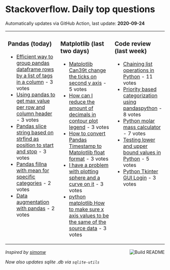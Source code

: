 # Stackoverflow. Daily top questions 

Automatically updates via GitHub Action, last update: **<!-- date starts -->2020-09-24<!-- date ends -->**


<table><tr><td valign="top" width="33%">

### Pandas (today)
<!-- pandas starts -->
* [Efficient way to group pandas dataframe rows by a list of tags in a column](https://stackoverflow.com/questions/64047503/efficient-way-to-group-pandas-dataframe-rows-by-a-list-of-tags-in-a-column) - 3 votes
* [Using pandas to get max value per row and column header](https://stackoverflow.com/questions/64045319/using-pandas-to-get-max-value-per-row-and-column-header) - 3 votes
* [Pandas slice string based on strfind as position to start and stop](https://stackoverflow.com/questions/64040560/pandas-slice-string-based-on-str-find-as-position-to-start-and-stop) - 3 votes
* [Pandas  fillna with mean for specific categories](https://stackoverflow.com/questions/64050235/pandas-fillna-with-mean-for-specific-categories) - 2 votes
* [Data augmentation with pandas](https://stackoverflow.com/questions/64042415/data-augmentation-with-pandas) - 2 votes
<!-- pandas ends -->
</td><td valign="top" width="34%">


### Matplotlib (last two days)
<!-- matplotlib starts -->
* [Matplotlib Can39t change the ticks on second y axis](https://stackoverflow.com/questions/64029924/matplotlib-cant-change-the-ticks-on-second-y-axis) - 5 votes
* [How can I reduce the amount of decimals in contour plot legend](https://stackoverflow.com/questions/64005585/how-can-i-reduce-the-amount-of-decimals-in-contour-plot-legend) - 3 votes
* [How to convert Pandas Timestamp to Matplotlib float format](https://stackoverflow.com/questions/64004456/how-to-convert-pandas-timestamp-to-matplotlib-float-format) - 3 votes
* [I have a problem with plotting sphere and a curve on it](https://stackoverflow.com/questions/64051845/i-have-a-problem-with-plotting-sphere-and-a-curve-on-it) - 3 votes
* [python matplotlib  How to make sure x axis values to be the same of the source data](https://stackoverflow.com/questions/64020663/python-matplotlib-how-to-make-sure-x-axis-values-to-be-the-same-of-the-source) - 3 votes
<!-- matplotlib ends -->
</td><td valign="top" width="34%">


### Сode review (last week)
<!-- python starts -->
* [Chaining list operations in Python](https://codereview.stackexchange.com/questions/249610/chaining-list-operations-in-python) - 11 votes
* [Priority based categorization using pandaspython](https://codereview.stackexchange.com/questions/249474/priority-based-categorization-using-pandas-python) - 8 votes
* [Python molar mass calculator](https://codereview.stackexchange.com/questions/249782/python-molar-mass-calculator) - 7 votes
* [Testing lower and upper bound values in Python](https://codereview.stackexchange.com/questions/249547/testing-lower-and-upper-bound-values-in-python) - 5 votes
* [Python Tkinter GUI Login](https://codereview.stackexchange.com/questions/249556/python-tkinter-gui-login) - 3 votes
<!-- python ends -->
</td></tr></table>

<a href="https://github.com/hp0404/hp0404/actions"><img src="https://github.com/hp0404/hp0404/workflows/Build%20README/badge.svg" align="right" alt="Build README"></a> <p>*Inspired by  [simonw](https://github.com/simonw/simonw)*</p> <p> *Now also updates sqlite .db via `sqlite-utils`* </p>
